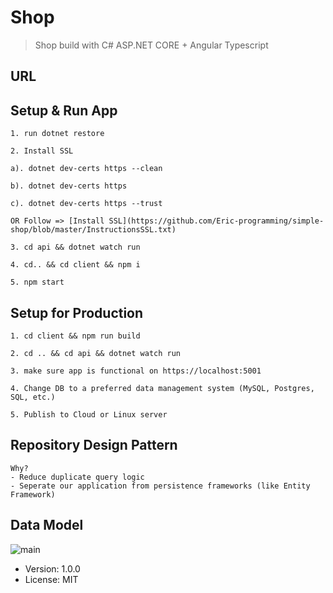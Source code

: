 # Shop

>Shop build with C# ASP.NET CORE + Angular Typescript

## URL


## Setup & Run App

```
1. run dotnet restore

2. Install SSL

a). dotnet dev-certs https --clean

b). dotnet dev-certs https

c). dotnet dev-certs https --trust

OR Follow => [Install SSL](https://github.com/Eric-programming/simple-shop/blob/master/InstructionsSSL.txt)

3. cd api && dotnet watch run

4. cd.. && cd client && npm i

5. npm start

```

## Setup for Production

```
1. cd client && npm run build

2. cd .. && cd api && dotnet watch run

3. make sure app is functional on https://localhost:5001

4. Change DB to a preferred data management system (MySQL, Postgres, SQL, etc.)

5. Publish to Cloud or Linux server

```

## Repository Design Pattern

```
Why?
- Reduce duplicate query logic
- Seperate our application from persistence frameworks (like Entity Framework)
```

## Data Model

![main](https://user-images.githubusercontent.com/54079742/85233227-90ed1680-b3b9-11ea-9ae9-5bbed09d0a3d.PNG)

- Version: 1.0.0
- License: MIT
